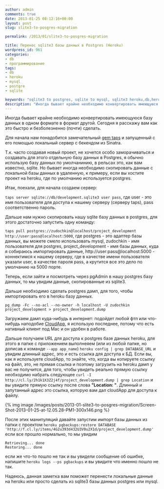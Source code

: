 ```yaml
---
author: admin
comments: true
date: 2013-01-25 08:12:16+00:00
layout: post
slug: slite3-to-posgres-migration

permalink: /2013/01/slite3-to-posgres-migration

title: Перенос sqlite3 базы данных в Postgres (Heroku)
wordpress_id: 961
categories:
- db
- программирование
tags:
- db
- heroku
- mysql
- postgre
- sqlite

keywords: "sqlite3 to postgres, sqlite to mysql, sqlite3 heroku,db,heroku,mysql,postgres,sqlite"
description: "Иногда бывает крайне необходимо конвертировать имеющуюся базу данных в одном формате в формат другой. Сегодня я расскажу вам как это быстро и безболезненно сделать."
---
```


Иногда бывает крайне необходимо конвертировать имеющуюся базу данных в одном формате в формат другой. Сегодня я расскажу вам как это быстро и безболезненно (почти) сделать.<!-- more -->

Для начала нам понадобится замечательный [gem taps](https://github.com/ricardochimal/taps) и запущенный с его помощью локальный сервер с бекендом из Sinatra.

Т.к. часто создавая новый проект, не хочется особо заморачиваться и создавать для этого отдельную базу данных в Postgres, я обычно использую базу данных по умолчанинию, в рельсах это, как вам известно, sqlite. Но бывает иногда необходимо скопировать данные с локальной базы данных в удаленную, к примеру, если вы хостите проект на heroku, где по умолчанию используется postgres.

Итак, поехали, для начала создаем сервер:

`taps server sqlite://db/development.sqlite3 user pass`, где user - это имя пользователя для доступа к нашему серверу (серверу taps), pass соответственно пароль.

Дальше нам нужно скопировать нашу sqlite базу данных в postgres, для этого достаточно запустить одну команду:

`taps pull postgres://zudochkin@localhost/project_development http://user:pass@localhost:5000`, где postgres - это адаптер базы данных, вы можете смело использовать mysql, zudochkin - имя пользователя для postgres, project_development - имя базы данных, куда я собираюсь импортировать данные, http://user:pass@localhost:5000 - коннектимся к нашему серверу, где в качестве имени пользователя указали user, в качестве пароля pass, а крутится все это дело по умолчанию на 5000 порте.

Теперь, если зайти и посмотреть через pgAdmin в нашу postgres базу данных, то мы увидим данные, скопированные из sqlite3.

Дальше необходимо сделать postgres дамп, для того, чтобы импортировать его в heroku базу данных.

`pg_dump -Fc --no-acl --no-owner -h localhost -U zudochkin project_development > project_development.dump`

Загружаем дамп куда-нибудь в интернет: подойдет любой фтп или что-нибудь наподобие [CloudApp](http://getcloudapp.com), я использую последнее, потому что есть нативный клиент под Mac и он удобен в работе.

Дальше получаем URL для доступа к postgres базе данных heroku, для этого в папке с приложением выполнеяем (или из любой папке, но дописав к команде `--app app_name`) `heroku config | grep DATABASE_URL` и увидим длинный адрес, это и есть ссылка для доступа к БД. Если вы, как я используете cloudApp, то знайте, что, когда вы копируете ссылку на файл, это, не прямая ссылка и поэтому загрузить на heroku дамп у вас не получится, для того, чтобы увидеть реально прямую ссылку необходимо набрать следующее `curl -I http://cl.ly/2h1k1X3Z2j4f/project_development.dump | grep Location` и вы увидите прямую ссылку после слова **"Location: "**. Длинный и запутанный адрес это ссылка, которую вам дал cloudApp для доступа к файлу.

{% img image /images/posts/2013-01-slite3-to-posgres-migration/Screen-Shot-2013-01-25-at-12.05.28-PM1-300x146.png %}


После этих манипуляций давайте запустим импорт базы данных из папки с проектом `heroku pgbackups:restore DATABASE 'http://f.cl.ly/items/4G2u393d432U3V0u2X1d/project_development.dump'` если все прошло нормально, то мы увидим

```
Retrieving... done
Restoring... done
```

если же что-то пошло не так и вы увидели сообщение об ошибке, напишите `heroku logs --ps pgbackups` и вы увидите что именно пошло не так.

Надеюсь, данная заметка вам поможет перенести локальные данные на heroku или просто сделать из sqlite3 базы данных postgres или mysql.
